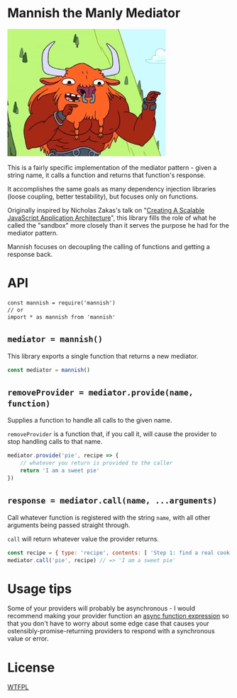 # Mannish the Manly Mediator

![Adventure Time!](mannish.jpg)

This is a fairly specific implementation of the mediator pattern - given a string name, it calls a function and returns that function's response.

It accomplishes the same goals as many dependency injection libraries (loose coupling, better testability), but focuses only on functions.

Originally inspired by Nicholas Zakas's talk on "[Creating A Scalable JavaScript Application Architecture](http://youtu.be/b5pFv9NB9fs)", this library fills the role of what he called the "sandbox" more closely than it serves the purpose he had for the mediator pattern.

Mannish focuses on decoupling the calling of functions and getting a response back.

# API

```
const mannish = require('mannish')
// or
import * as mannish from 'mannish'
```

## `mediator = mannish()`

This library exports a single function that returns a new mediator.

<!-- js
const mannish = require('./')
-->

```js
const mediator = mannish()
```

## `removeProvider = mediator.provide(name, function)`

Supplies a function to handle all calls to the given name.

`removeProvider` is a function that, if you call it, will cause the provider to stop handling calls to that name.

```js
mediator.provide('pie', recipe => {
	// whatever you return is provided to the caller
	return 'I am a sweet pie'
})
```

## `response = mediator.call(name, ...arguments)`

Call whatever function is registered with the string `name`, with all other arguments being passed straight through.

`call` will return whatever value the provider returns.

```js
const recipe = { type: 'recipe', contents: [ 'Step 1: find a real cook book' ] }
mediator.call('pie', recipe) // => 'I am a sweet pie'
```

# Usage tips

Some of your providers will probably be asynchronous - I would recommend making your provider function an [async function expression](https://developer.mozilla.org/en-US/docs/Web/JavaScript/Reference/Operators/async_function) so that you don't have to worry about some edge case that causes your ostensibly-promise-returning providers to respond with a synchronous value or error.

# License

[WTFPL](http://wtfpl2.com/)
